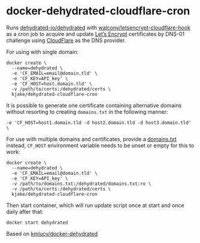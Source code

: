 # docker-dehydrated-cloudflare-cron

Runs [dehydrated-io/dehydrated](https://github.com/dehydrated-io/dehydrated) with [walcony/letsencrypt-cloudflare-hook](https://github.com/walcony/letsencrypt-cloudflare-hook) as a cron job to acquire and update [Let’s Encrypt](https://letsencrypt.org/) certificates by DNS-01 challenge using [CloudFlare](https://www.cloudflare.com/) as the DNS provider.

For using with single domain:
```
docker create \
  --name=dehydrated \
  -e 'CF_EMAIL=email@domain.tld' \
  -e 'CF_KEY=API_key' \
  -e 'CF_HOST=host.domain.tld' \
  -v /path/to/certs:/dehydrated/certs \
  kjake/dehydrated-cloudflare-cron
```
It is possible to generate one certificate containing alternative domains without resorting to creating `domains.txt` in the following manner:
```
-e 'CF_HOST=host1.domain.tld -d host2.domain.tld -d host3.domain.tld' \
```

For use with multiple domains and certificates, provide a [domains.txt](https://github.com/dehydrated-io/dehydrated/blob/master/docs/domains_txt.md) instead, `CF_HOST` environment variable needs to be unset or empty for this to work:
```
docker create \
  --name=dehydrated \
  -e 'CF_EMAIL=email@domain.tld' \
  -e 'CF_KEY=API_key' \
  -v /path/to/domains.txt:/dehydrated/domains.txt:ro \
  -v /path/to/certs:/dehydrated/certs \
  kjake/dehydrated-cloudflare-cron
```

Then start container, which will run update script once at start and once daily after that:
```
docker start dehydrated
```

Based on [kmlucy/docker-dehydrated](https://github.com/kmlucy/docker-dehydrated)